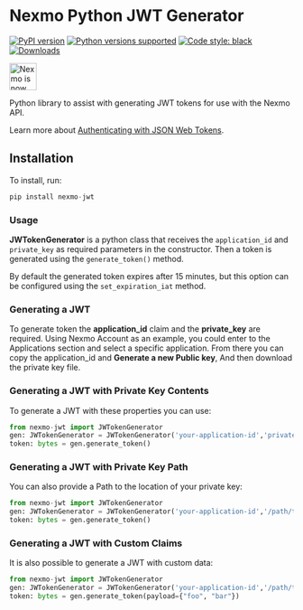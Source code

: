 # Nexmo Python JWT Generator

[![PyPI version](https://badge.fury.io/py/nexmo-jwt.svg)](https://badge.fury.io/py/nexmo-jwt) [![Python versions supported](https://img.shields.io/pypi/pyversions/nexmo-jwt.svg)](https://pypi.python.org/pypi/nexmo-jwt) [![Code style: black](https://img.shields.io/badge/code%20style-black-000000.svg)](https://github.com/ambv/black) [![Downloads](https://pepy.tech/badge/nexmo-jwt)](https://pepy.tech/project/nexmo-jwt)

<img src="https://developer.nexmo.com/assets/images/Vonage_Nexmo.svg" height="48px" alt="Nexmo is now known as Vonage" />

Python library to assist with generating JWT tokens for use with the Nexmo API.

Learn more about [Authenticating with JSON Web Tokens](https://developer.nexmo.com/concepts/guides/authentication#json-web-tokens-jwt).

## Installation

To install, run:

```python
pip install nexmo-jwt
```

### Usage

**JWTokenGenerator** is a python class that receives the `application_id` and `private_key` as required parameters in the constructor. Then a token is generated
using the `generate_token()` method.

By default the generated token expires after 15 minutes, but this option can be configured using the `set_expiration_iat` method.

### Generating a JWT

To generate token the **application_id** claim and the **private_key** are required. Using Nexmo Account as an example, you could enter to the Applications section and select a specific application. From there you can copy the application_id and **Generate a new Public key**, And then download the private key file.

### Generating a JWT with Private Key Contents

To generate a JWT with these properties you can use:

```python
from nexmo-jwt import JWTokenGenerator
gen: JWTokenGenerator = JWTokenGenerator('your-application-id','private key contents')
token: bytes = gen.generate_token()
```

### Generating a JWT with Private Key Path

You can also provide a Path to the location of your private key:

```python
from nexmo-jwt import JWTokenGenerator
gen: JWTokenGenerator = JWTokenGenerator('your-application-id','/path/to/your/private.key')
token: bytes = gen.generate_token()
```

### Generating a JWT with Custom Claims

It is also possible to generate a JWT with custom data:

```python
from nexmo-jwt import JWTokenGenerator
gen: JWTokenGenerator = JWTokenGenerator('your-application-id','/path/to/your/private.key')
token: bytes = gen.generate_token(payload={"foo", "bar"})
```
